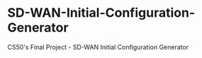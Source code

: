 # SD-WAN-Initial-Configuration-Generator
CS50's Final Project - SD-WAN Initial Configuration Generator
